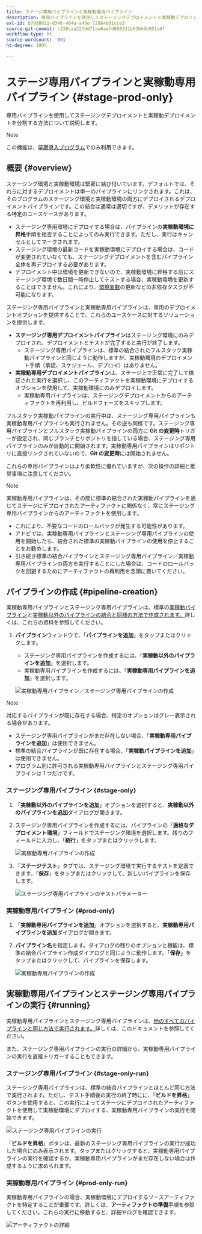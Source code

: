 ```yaml
---
title: ステージ専用パイプラインと実稼動専用パイプライン
description: 専用パイプラインを使用してステージングデプロイメントと実稼動デプロイメントを分割する方法について説明します。
exl-id: b7dd0021-d346-464a-a49e-72864b01cce3
source-git-commit: c238caa22fdd71ae6aefd098331b626b9b951a0f
workflow-type: ht
source-wordcount: '891'
ht-degree: 100%

---
```


# ステージ専用パイプラインと実稼動専用パイプライン {#stage-prod-only}

専用パイプラインを使用してステージングデプロイメントと実稼動デプロイメントを分割する方法について説明します。

>[!NOTE]
>
>この機能は、[早期導入プログラム](/help/release-notes/current.md#early-adoption)でのみ利用できます。

## 概要 {#overview}

ステージング環境と実稼動環境は緊密に結び付いています。デフォルトでは、それらに対するデプロイメントは単一のパイプラインにリンクされます。これは、そのプログラムのステージング環境と実稼動環境の両方にデプロイされるデプロイメントパイプラインです。この結合は通常は適切ですが、デメリットが存在する特定のユースケースがあります。

* ステージング専用環境にデプロイする場合は、パイプラインの&#x200B;**実稼動環境に昇格**&#x200B;手順を拒否することによってのみ実行できます。ただし、実行はキャンセルとしてマークされます。
* ステージング環境の最新コードを実稼動環境にデプロイする場合は、コードが変更されていなくても、ステージングデプロイメントを含むパイプライン全体を再デプロイする必要があります。
* デプロイメント中は環境を更新できないので、実稼動環境に昇格する前にステージング環境で数日間一時停止してテストする場合、実稼動環境を更新することはできません。これにより、[環境変数](/help/getting-started/build-environment.md#environment-variables)の更新などの非依存タスクが不可能になります。

ステージング専用パイプラインと実稼動専用パイプラインは、専用のデプロイメントオプションを提供することで、これらのユースケースに対するソリューションを提供します。

* **ステージング専用デプロイメントパイプライン**&#x200B;はステージング環境にのみデプロイされ、デプロイメントとテストが完了すると実行が終了します。
   * ステージング専用パイプラインは、標準の結合されたフルスタック実稼動パイプラインと同じように動作しますが、実稼動環境のデプロイメント手順（承認、スケジュール、デプロイ）はありません。
* **実稼動専用デプロイメントパイプライン**&#x200B;は、ステージ上で正常に完了して検証された実行を選択し、このアーティファクトを実稼動環境にデプロイするオプションを使用して、実稼動環境にのみデプロイします。
   * 実稼動専用パイプラインは、ステージングデプロイメントからのアーティファクトを再利用し、ビルドフェーズをスキップします。

フルスタック実稼動パイプラインの実行中は、ステージング専用パイプラインも実稼動専用パイプラインも実行されません。その逆も同様です。ステージング専用パイプラインとフルスタック実稼動パイプラインの両方に **Git の変更時**&#x200B;トリガーが設定され、同じブランチとリポジトリを指している場合、ステージング専用パイプラインのみが自動的に開始されます。実稼動専用パイプラインはリポジトリに直接リンクされていないので、**Git の変更時**&#x200B;には開始されません。

これらの専用パイプラインはより柔軟性に優れていますが、次の操作の詳細と推奨事項に注意してください。

>[!NOTE]
>
>実稼動専用パイプラインは、その間に標準の結合された実稼動パイプラインを通じてステージにデプロイされたアーティファクトに関係なく、常にステージング専用パイプラインからのアーティファクトを使用します。
>
>* これにより、不要なコードのロールバックが発生する可能性があります。
>* アドビでは、実稼動専用パイプラインとステージング専用パイプラインの使用を開始したら、結合された標準の実稼動パイプラインの使用を停止することをお勧めします。
>* 引き続き標準の結合パイプラインとステージング専用パイプライン／実稼動専用パイプラインの両方を実行することにした場合は、コードのロールバックを回避するためにアーティファクトの再利用を念頭に置いてください。

## パイプラインの作成 {#pipeline-creation}

実稼動専用パイプラインとステージング専用パイプラインは、標準の[実稼動パイプライン](/help/using/production-pipelines.md)と[実稼動以外のパイプラインの結合と同様の方法で作成されます。](/help/using/non-production-pipelines.md)詳しくは、これらの資料を参照してください。

1. **パイプライン**&#x200B;ウィンドウで、「**パイプラインを追加**」をタップまたはクリックします。

   * ステージング専用パイプラインを作成するには、「**実稼動以外のパイプラインを追加**」を選択します。
   * 実稼動専用パイプラインを作成するには、「**実稼動専用パイプラインを追加**」を選択します。

   ![実稼動専用パイプライン／ステージング専用パイプラインの作成](/help/assets/configure-pipelines/prod-stage-pipelines.png)

>[!NOTE]
>
>対応するパイプラインが既に存在する場合、特定のオプションはグレー表示される場合があります。
>
>* ステージング専用パイプラインがまだ存在しない場合、「**実稼動専用パイプラインを追加**」は使用できません。
>* 標準の結合パイプラインが既に存在する場合、「**実稼動パイプラインを追加**」は使用できません。
>* プログラム別に許可される実稼動専用パイプラインとステージング専用パイプラインは 1 つだけです。

### ステージング専用パイプライン {#stage-only}

1. 「**実稼動以外のパイプラインを追加**」オプションを選択すると、**実稼動以外のパイプラインを追加**&#x200B;ダイアログが開きます。
1. ステージング専用パイプラインを作成するには、パイプラインの「**適格なデプロイメント環境**」フィールドでステージング環境を選択します。残りのフィールドに入力し、「**続行**」をタップまたはクリックします。

   ![実稼動専用パイプラインの作成](/help/assets/configure-pipelines/stage-only.png)

1. 「**ステージテスト**」タブでは、ステージング環境で実行するテストを定義できます。「**保存**」をタップまたはクリックして、新しいパイプラインを保存します。

   ![ステージング専用パイプラインのテストパラメーター](/help/assets/configure-pipelines/stage-only-test.png)

### 実稼動専用パイプライン {#prod-only}

1. 「**実稼動専用パイプラインを追加**」オプションを選択すると、**実稼動専用パイプラインを追加**&#x200B;ダイアログが開きます。
1. **パイプライン名**&#x200B;を指定します。ダイアログの残りのオプションと機能は、標準の結合パイプライン作成ダイアログと同じように動作します。「**保存**」をタップまたはクリックして、パイプラインを保存します。

   ![実稼動専用パイプラインの作成](/help/assets/configure-pipelines/prod-only-pipeline.png)

## 実稼動専用パイプラインとステージング専用パイプラインの実行 {#running}

実稼動専用パイプラインとステージング専用パイプラインは、[他のすべてのパイプラインと同じ方法で実行されます。](/help/using/managing-pipelines.md#running-pipelines)詳しくは、このドキュメントを参照してください。

また、ステージング専用パイプラインの実行の詳細から、実稼動専用パイプラインの実行を直接トリガーすることもできます。

### ステージング専用パイプライン {#stage-only-run}

ステージング専用パイプラインは、標準の結合パイプラインとほとんど同じ方法で実行されます。ただし、テスト手順後の実行の終了時にに、「**ビルドを昇格**」ボタンを使用すると、この実行によってステージにデプロイされたアーティファクトを使用して実稼動環境にデプロイする、実稼動専用パイプラインの実行を開始できます。

![ステージング専用パイプラインの実行](/help/assets/configure-pipelines/stage-only-pipeline-run.png)

「**ビルドを昇格**」ボタンは、最新のステージング専用パイプラインの実行が成功した場合にのみ表示されます。タップまたはクリックすると、実稼動専用パイプラインの実行を確認するか、実稼動専用パイプラインがまだ存在しない場合は作成するように求められます。

### 実稼動専用パイプライン {#prod-only-run}

実稼動専用パイプラインの場合、実稼動環境にデプロイするソースアーティファクトを特定することが重要です。詳しくは、**アーティファクトの準備**&#x200B;手順を参照してください。これらの実行に移動すると、詳細やログを確認できます。

![アーティファクトの詳細](/help/assets/configure-pipelines/prod-only-pipeline-run.png)
